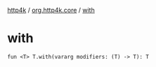 [http4k](../index.md) / [org.http4k.core](index.md) / [with](./with.md)

# with

`fun <T> T.with(vararg modifiers: (T) -> T): T`